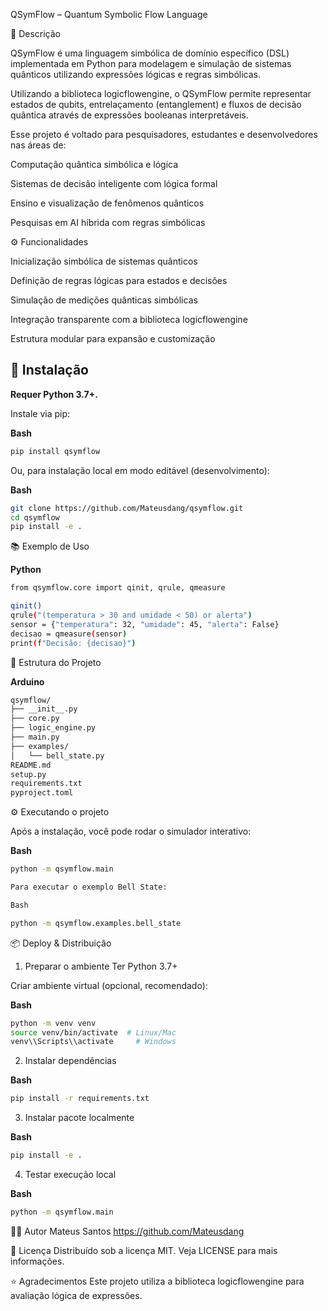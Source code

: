 QSymFlow – Quantum Symbolic Flow Language

📖 Descrição

QSymFlow é uma linguagem simbólica de domínio específico (DSL) implementada em Python para modelagem e simulação de sistemas quânticos utilizando expressões lógicas e regras simbólicas.

Utilizando a biblioteca logicflowengine, o QSymFlow permite representar estados de qubits, entrelaçamento (entanglement) e fluxos de decisão quântica através de expressões booleanas interpretáveis.

Esse projeto é voltado para pesquisadores, estudantes e desenvolvedores nas áreas de:

Computação quântica simbólica e lógica

Sistemas de decisão inteligente com lógica formal

Ensino e visualização de fenômenos quânticos

Pesquisas em AI híbrida com regras simbólicas

⚙️ Funcionalidades

Inicialização simbólica de sistemas quânticos

Definição de regras lógicas para estados e decisões

Simulação de medições quânticas simbólicas

Integração transparente com a biblioteca logicflowengine

Estrutura modular para expansão e customização


## 🚀 Instalação

**Requer Python 3.7+.**


Instale via pip:

**Bash**

``` bash
pip install qsymflow
```

Ou, para instalação local em modo editável (desenvolvimento):

**Bash**
```bash
git clone https://github.com/Mateusdang/qsymflow.git
cd qsymflow
pip install -e .
```
📚 Exemplo de Uso

**Python**

```bash
from qsymflow.core import qinit, qrule, qmeasure

qinit()
qrule("(temperatura > 30 and umidade < 50) or alerta")
sensor = {"temperatura": 32, "umidade": 45, "alerta": False}
decisao = qmeasure(sensor)
print(f"Decisão: {decisao}")
```

📁 Estrutura do Projeto

**Arduino**
```bash
qsymflow/
├── __init__.py
├── core.py
├── logic_engine.py
├── main.py
├── examples/
│   └── bell_state.py
README.md
setup.py
requirements.txt
pyproject.toml
```

⚙️ Executando o projeto

Após a instalação, você pode rodar o simulador interativo:

**Bash**
```bash
python -m qsymflow.main

Para executar o exemplo Bell State:

Bash

python -m qsymflow.examples.bell_state
```

📦 Deploy & Distribuição

1. Preparar o ambiente
Ter Python 3.7+

Criar ambiente virtual (opcional, recomendado):

**Bash**
```bash
python -m venv venv
source venv/bin/activate  # Linux/Mac
venv\\Scripts\\activate     # Windows
```
2. Instalar dependências

**Bash**
```bash
pip install -r requirements.txt
```
3. Instalar pacote localmente

**Bash**
```bash
pip install -e .
```

4. Testar execução local

**Bash**
```bash
python -m qsymflow.main
```



👨‍💻 Autor
Mateus Santos
https://github.com/Mateusdang

📄 Licença
Distribuído sob a licença MIT. Veja LICENSE para mais informações.


⭐ Agradecimentos
Este projeto utiliza a biblioteca logicflowengine para avaliação lógica de expressões.
